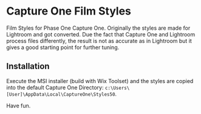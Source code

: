# Capture One Film Styles
Film Styles for Phase One Capture One. 
Originally the styles are made for Lightroom and got converted. Due the fact that Capture One and Lightroom process files differently, the result is not as accurate as in Lightroom but it gives a good starting point for further tuning.

## Installation
Execute the MSI installer (build with Wix Toolset) and the styles are copied into the default Capture One Directory: `c:\Users\[User]\AppData\Local\CaptureOne\Styles50`.

Have fun.
